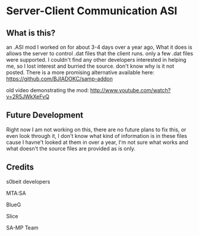 Server-Client Communication ASI
=============

What is this?
-------
an .ASI mod I worked on for about 3-4 days over a year ago, What it does is allows the server to control .dat files that the client runs. only a few .dat files were supported. I couldn't find any other developers interested in helping me, so I lost interest and burried the source. don't know why is it not posted. There is a more promising alternative available here: https://github.com/BJIADOKC/samp-addon


old video demonstrating the mod: http://www.youtube.com/watch?v=2R5JWkXeFvQ

Future Development
-------
Right now I am not working on this, there are no future plans to fix this, or even look through it, I don't know what kind of information is in these files cause I havne't looked at them in over a year, I'm not sure what works and what doesn't the source files are provided as is only.

Credits
-------

s0beit developers

MTA:SA

BlueG

Slice

SA-MP Team
